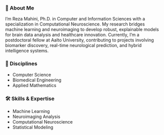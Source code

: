 
### 👋 About Me  
I’m Reza Mahini, Ph.D. in Computer and Information Sciences with a specialization in Computational Neuroscience. My research bridges machine learning and neuroimaging to develop robust, explainable models for brain data analysis and healthcare innovation. Currently, I’m a postdoctoral fellow at Aalto University, contributing to projects involving biomarker discovery, real-time neurological prediction, and hybrid intelligence systems.

### 🧠 Disciplines  
- Computer Science  
- Biomedical Engineering  
- Applied Mathematics

### 🛠️ Skills & Expertise  
- Machine Learning  
- Neuroimaging Analysis  
- Computational Neuroscience  
- Statistical Modeling

